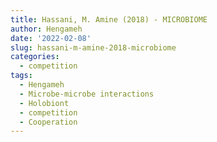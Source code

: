 ```yaml
---
title: Hassani, M. Amine (2018) - MICROBIOME
author: Hengameh
date: '2022-02-08'
slug: hassani-m-amine-2018-microbiome
categories:
  - competition
tags:
  - Hengameh
  - Microbe-microbe interactions
  - Holobiont
  - competition
  - Cooperation
---
```

